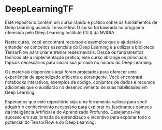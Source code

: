 # DeepLearningTF

Este repositório contém um curso rápido e prático sobre os fundamentos de Deep Learning usando TensorFlow. O curso foi baseado no programa oferecido pelo Deep Learning Institute (DLI) da NVIDIA. 

Neste curso, você encontrará recursos e exemplos que o ajudarão a entender os conceitos essenciais do Deep Learning e a utilizar a biblioteca TensorFlow para criar e treinar redes neurais. Desde os fundamentos teóricos até a implementação prática, este curso abrange os principais tópicos necessários para iniciar sua jornada no mundo do Deep Learning.

Os materiais disponíveis aqui foram projetados para oferecer uma experiência de aprendizado eficiente e abrangente. Você encontrará notebooks interativos, exemplos de código, conjuntos de dados e recursos adicionais que o auxiliarão no desenvolvimento de suas habilidades em Deep Learning.

Esperamos que este repositório seja uma ferramenta valiosa para você adquirir o conhecimento necessário para explorar os fascinantes campos da Inteligência Artificial e do Aprendizado Profundo. Desejamos-lhe sucesso em sua jornada de aprendizado e incentivo para explorar todo o potencial do TensorFlow e do Deep Learning.
